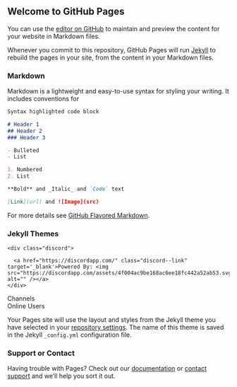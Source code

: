## Welcome to GitHub Pages

You can use the [editor on GitHub](https://github.com/datnotguy17/DullesWebApp/edit/gh-pages/index.md) to maintain and preview the content for your website in Markdown files.

Whenever you commit to this repository, GitHub Pages will run [Jekyll](https://jekyllrb.com/) to rebuild the pages in your site, from the content in your Markdown files.

### Markdown

Markdown is a lightweight and easy-to-use syntax for styling your writing. It includes conventions for

```markdown
Syntax highlighted code block

# Header 1
## Header 2
### Header 3

- Bulleted
- List

1. Numbered
2. List

**Bold** and _Italic_ and `Code` text

[Link](url) and ![Image](src)
```

For more details see [GitHub Flavored Markdown](https://guides.github.com/features/mastering-markdown/).

### Jekyll Themes

<div class="wrap">
  <div class="name--header">
    <div class="name"></div>

    <div class="discord">
 
      <a href="https://discordapp.com/" class="discord--link" target='_blank'>Powered By: <img src="https://discordapp.com/assets/4f004ac9be168ac6ee18fc442a52ab53.svg" alt="" /></a>
    </div>
  </div>
  <div class="channels">
    <div class="channels--header">Channels</div>
    <div class="channels--body"></div>
  </div>
  <div class="users">
    <div class="users--header">Online Users</div>
    <div class="users--body"></div>
  </div>
</div>

Your Pages site will use the layout and styles from the Jekyll theme you have selected in your [repository settings](https://github.com/datnotguy17/DullesWebApp/settings). The name of this theme is saved in the Jekyll `_config.yml` configuration file.

### Support or Contact

Having trouble with Pages? Check out our [documentation](https://docs.github.com/categories/github-pages-basics/) or [contact support](https://github.com/contact) and we’ll help you sort it out.
